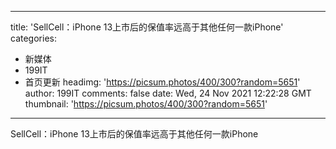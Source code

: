 
---
title: 'SellCell：iPhone 13上市后的保值率远高于其他任何一款iPhone'
categories: 
 - 新媒体
 - 199IT
 - 首页更新
headimg: 'https://picsum.photos/400/300?random=5651'
author: 199IT
comments: false
date: Wed, 24 Nov 2021 12:22:28 GMT
thumbnail: 'https://picsum.photos/400/300?random=5651'
---

<div>   
SellCell：iPhone 13上市后的保值率远高于其他任何一款iPhone  
</div>
            